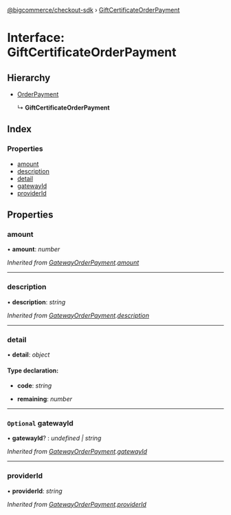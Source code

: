 [@bigcommerce/checkout-sdk](../README.md) › [GiftCertificateOrderPayment](giftcertificateorderpayment.md)

# Interface: GiftCertificateOrderPayment

## Hierarchy

* [OrderPayment](orderpayment.md)

  ↳ **GiftCertificateOrderPayment**

## Index

### Properties

* [amount](giftcertificateorderpayment.md#amount)
* [description](giftcertificateorderpayment.md#description)
* [detail](giftcertificateorderpayment.md#detail)
* [gatewayId](giftcertificateorderpayment.md#optional-gatewayid)
* [providerId](giftcertificateorderpayment.md#providerid)

## Properties

###  amount

• **amount**: *number*

*Inherited from [GatewayOrderPayment](gatewayorderpayment.md).[amount](gatewayorderpayment.md#amount)*

___

###  description

• **description**: *string*

*Inherited from [GatewayOrderPayment](gatewayorderpayment.md).[description](gatewayorderpayment.md#description)*

___

###  detail

• **detail**: *object*

#### Type declaration:

* **code**: *string*

* **remaining**: *number*

___

### `Optional` gatewayId

• **gatewayId**? : *undefined | string*

*Inherited from [GatewayOrderPayment](gatewayorderpayment.md).[gatewayId](gatewayorderpayment.md#optional-gatewayid)*

___

###  providerId

• **providerId**: *string*

*Inherited from [GatewayOrderPayment](gatewayorderpayment.md).[providerId](gatewayorderpayment.md#providerid)*
